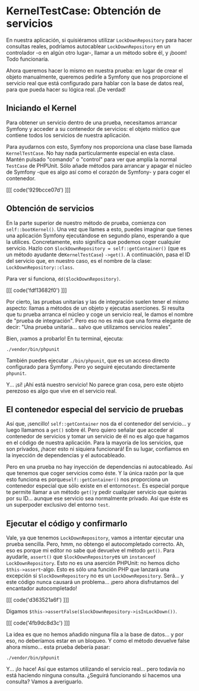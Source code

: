 # KernelTestCase: Obtención de servicios

En nuestra aplicación, si quisiéramos utilizar `LockDownRepository` para hacer consultas reales, podríamos autocablear `LockDownRepository` en un controlador -o en algún otro lugar-, llamar a un método sobre él, y ¡boom! Todo funcionaría.

Ahora queremos hacer lo mismo en nuestra prueba: en lugar de crear el objeto manualmente, queremos pedirle a Symfony que nos proporcione el servicio real que está configurado para hablar con la base de datos real, para que pueda hacer su lógica real. ¡De verdad!

## Iniciando el Kernel

Para obtener un servicio dentro de una prueba, necesitamos arrancar Symfony y acceder a su contenedor de servicios: el objeto místico que contiene todos los servicios de nuestra aplicación.

Para ayudarnos con esto, Symfony nos proporciona una clase base llamada `KernelTestCase`. No hay nada particularmente especial en esta clase. Mantén pulsado "comando" o "control" para ver que amplía la normal `TestCase` de PHPUnit. Sólo añade métodos para arrancar y apagar el núcleo de Symfony -que es algo así como el corazón de Symfony- y para coger el contenedor.

[[[ code('929bcce07d') ]]]

## Obtención de servicios

En la parte superior de nuestro método de prueba, comienza con `self::bootKernel()`. Una vez que llames a esto, puedes imaginar que tienes una aplicación Symfony ejecutándose en segundo plano, esperando a que la utilices. Concretamente, esto significa que podemos coger cualquier servicio. Hazlo con `$lockDownRepository = self::getContainer()` (que es un método ayudante de`KernelTestCase`) `->get()`. A continuación, pasa el ID del servicio que, en nuestro caso, es el nombre de la clase: `LockDownRepository::class`.

Para ver si funciona, `dd($lockDownRepository)`.

[[[ code('fdf13682f0') ]]]

Por cierto, las pruebas unitarias y las de integración suelen tener el mismo aspecto: llamas a métodos de un objeto y ejecutas aserciones. Si resulta que tu prueba arranca el núcleo y coge un servicio real, le damos el nombre de "prueba de integración". Pero eso no es más que una forma elegante de decir: "Una prueba unitaria... salvo que utilizamos servicios reales".

Bien, ¡vamos a probarlo! En tu terminal, ejecuta:

```terminal
./vendor/bin/phpunit
```

También puedes ejecutar `./bin/phpunit`, que es un acceso directo configurado para Symfony. Pero yo seguiré ejecutando directamente `phpunit`.

Y... ¡sí! ¡Ahí está nuestro servicio! No parece gran cosa, pero este objeto perezoso es algo que vive en el servicio real.

## El contenedor especial del servicio de pruebas

Así que, ¡sencillo! `self::getContainer` nos da el contenedor del servicio... y luego llamamos a `get()` sobre él. Pero quiero señalar que acceder al contenedor de servicios y tomar un servicio de él no es algo que hagamos en el código de nuestra aplicación. Para la mayoría de los servicios, que son privados, ¡hacer esto ni siquiera funcionará! En su lugar, confiamos en la inyección de dependencias y el autocableado.

Pero en una prueba no hay inyección de dependencias ni autocableado. Así que tenemos que coger servicios como éste. Y la única razón por la que esto funciona es porque`self::getContainer()` nos proporciona un contenedor especial que sólo existe en el entorno`test`. Es especial porque te permite llamar a un método `get()`y pedir cualquier servicio que quieras por su ID... aunque ese servicio sea normalmente privado. Así que éste es un superpoder exclusivo del entorno `test`.

## Ejecutar el código y confirmarlo

Vale, ya que tenemos `LockDownRepository`, vamos a intentar ejecutar una prueba sencilla. Pero, hmm, no obtengo el autocompletado correcto. Ah, eso es porque mi editor no sabe qué devuelve el método `get()`. Para ayudarle, `assert()` que `$lockDownRepository`es un `instanceof LockDownRepository`. Esto no es una aserción PHPUnit: no hemos dicho `$this->assert`-algo. Esto es sólo una función PHP que lanzará una excepción si `$lockDownRepository` no es un `LockDownRepository`. Será... 
y este código nunca causará un problema... ¡pero ahora disfrutamos del encantador autocompletado!

[[[ code('d363521a6f') ]]]

Digamos `$this->assertFalse($lockDownRepository->isInLockDown())`.

[[[ code('4fb9dc8d3c') ]]]

La idea es que no hemos añadido ninguna fila a la base de datos... y por eso, no deberíamos estar en un bloqueo. Y como el método devuelve false ahora mismo... esta prueba debería pasar:

```terminal-silent
./vendor/bin/phpunit
```

Y... ¡lo hace! Así que estamos utilizando el servicio real... pero todavía no está haciendo ninguna consulta. ¿Seguirá funcionando si hacemos una consulta? Vamos a averiguarlo.